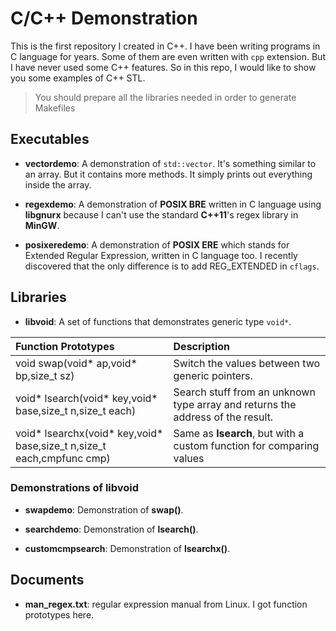 C/C++ Demonstration
=======
This is the first repository I created in C++. I have been writing programs in C language for years. Some of them are even written with `cpp` extension. But I have never used some C++ features. So in this repo, I would like to show you some examples of C++ STL.

> You should prepare all the libraries needed in order to generate Makefiles

## Executables

* **vectordemo**: A demonstration of `std::vector`. It's something similar to an array. But it contains more methods. It simply prints out everything inside the array.

* **regexdemo**: A demonstration of **POSIX BRE** written in C language using **libgnurx** because I can't use the standard **C++11**'s regex library in **MinGW**.

* **posixeredemo**: A demonstration of **POSIX ERE** which stands for Extended Regular Expression, written in C language too. I recently discovered that the only difference is to add REG\_EXTENDED in `cflags`.

## Libraries

* **libvoid**: A set of functions that demonstrates generic type `void*`.

| Function Prototypes | Description |
|:------|:------|
| void swap(void\* ap,void\* bp,size\_t sz) | Switch the values between two generic pointers. |
| void\* lsearch(void\* key,void\* base,size\_t n,size\_t each) | Search stuff from an unknown type array and returns the address of the result. |
| void\* lsearchx(void\* key,void\* base,size\_t n,size\_t each,cmpfunc cmp) | Same as **lsearch**, but with a custom function for comparing values |

### Demonstrations of libvoid

* **swapdemo**: Demonstration of **swap()**.

* **searchdemo**: Demonstration of **lsearch()**.

* **customcmpsearch**: Demonstration of **lsearchx()**.

## Documents

* **man\_regex.txt**: regular expression manual from Linux. I got function prototypes here.
